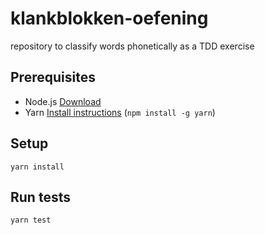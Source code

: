 # klankblokken-oefening

repository to classify words phonetically as a TDD exercise

## Prerequisites

- Node.js [Download](https://nodejs.org/en/download/)
- Yarn [Install instructions](https://yarnpkg.com/getting-started/install) (`npm install -g yarn`)

## Setup

```
yarn install
```

## Run tests

```
yarn test
```
